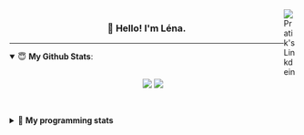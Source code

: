 <!--
<a href="https://twitter.com" target="_blank" rel="nofollow">
 <img align="right" alt="Pratik's Twitter" width="22px" src="https://cdn.jsdelivr.net/npm/simple-icons@v3/icons/twitter.svg" />
</a> 

-->
<a href="https://www.linkedin.com/in/lenagiacalone/" target="_blank" rel="nofollow">
 <img align="right" alt="Pratik's Linkdein" width="22px" src="https://cdn.jsdelivr.net/npm/simple-icons@v3/icons/linkedin.svg" />
</a>



<h3 align="center">👋 Hello! I'm Léna.</h3>

---

<!--
**lgiacalo/lgiacalo** is a ✨ _special_ ✨ repository because its `README.md` (this file) appears on your GitHub profile.

Here are some ideas to get you started:

- 🔭 I’m currently working on ...
- 🌱 I’m currently learning ...
- 👯 I’m looking to collaborate on ...
- 🤔 I’m looking for help with ...
- 💬 Ask me about ...
- 📫 How to reach me: ...
- 😄 Pronouns: ...
- ⚡ Fun fact: ...
-->

<details open>
 <summary> 😇 <b>My Github Stats</b>: </summary>
<br>
<p align = "center">
  <img src = "https://github-readme-stats.vercel.app/api?username=lgiacalo&show_icons=true&theme=nord" width="420">
  <img src = "https://github-readme-stats.vercel.app/api/top-langs/?username=lgiacalo&layout=compact&theme=nord">
</p>
 
<br>
<p align = "center">
  <imp src = "https://github-readme-stats.vercel.app/api/wakatime?username=lgiacalo&theme=nord">
</p>

</details>

<details>
 <summary>🤖 <b>My programming stats</b></summary>
 <br>
 
<!--START_SECTION:waka-->
![Lines of code](https://img.shields.io/badge/From%20Hello%20World%20I%27ve%20Written-966100%20lines%20of%20code-blue)

**🐱 My GitHub Data** 

> 🏆 1,054 Contributions in the Year 2021
 > 
> 📦 297.3 kB Used in GitHub's Storage 
 > 
> 🚫 Not Opted to Hire
 > 
> 📜 44 Public Repositories 
 > 
> 🔑 34 Private Repositories  
 > 
**I'm an Early 🐤** 

```text
🌞 Morning    139 commits    █████░░░░░░░░░░░░░░░░░░░░   19.86% 
🌆 Daytime    369 commits    █████████████░░░░░░░░░░░░   52.71% 
🌃 Evening    184 commits    ██████░░░░░░░░░░░░░░░░░░░   26.29% 
🌙 Night      8 commits      ░░░░░░░░░░░░░░░░░░░░░░░░░   1.14%

```
📅 **I'm Most Productive on Thursday** 

```text
Monday       107 commits    ███░░░░░░░░░░░░░░░░░░░░░░   15.29% 
Tuesday      79 commits     ██░░░░░░░░░░░░░░░░░░░░░░░   11.29% 
Wednesday    134 commits    ████░░░░░░░░░░░░░░░░░░░░░   19.14% 
Thursday     160 commits    █████░░░░░░░░░░░░░░░░░░░░   22.86% 
Friday       82 commits     ███░░░░░░░░░░░░░░░░░░░░░░   11.71% 
Saturday     30 commits     █░░░░░░░░░░░░░░░░░░░░░░░░   4.29% 
Sunday       108 commits    ███░░░░░░░░░░░░░░░░░░░░░░   15.43%

```


📊 **This Week I Spent My Time On** 

```text
⌚︎ Time Zone: Europe/Paris

💬 Programming Languages: 
JavaScript               15 hrs 6 mins       █████████████████░░░░░░░░   70.98% 
JSON                     3 hrs 10 mins       ███░░░░░░░░░░░░░░░░░░░░░░   14.9% 
Bash                     58 mins             █░░░░░░░░░░░░░░░░░░░░░░░░   4.62% 
Twig                     48 mins             █░░░░░░░░░░░░░░░░░░░░░░░░   3.83% 
Markdown                 43 mins             ░░░░░░░░░░░░░░░░░░░░░░░░░   3.38%

🔥 Editors: 
VS Code                  21 hrs 16 mins      █████████████████████████   100.0%

🐱‍💻 Projects: 
pappers-engine           17 hrs 17 mins      ████████████████████░░░░░   81.3% 
Work                     3 hrs 12 mins       ███░░░░░░░░░░░░░░░░░░░░░░   15.09% 
testCS                   33 mins             ░░░░░░░░░░░░░░░░░░░░░░░░░   2.6% 
testMDS                  12 mins             ░░░░░░░░░░░░░░░░░░░░░░░░░   1.0% 
pappers-importers        0 secs              ░░░░░░░░░░░░░░░░░░░░░░░░░   0.01%

💻 Operating System: 
Mac                      21 hrs 16 mins      █████████████████████████   100.0%

```

**I Mostly Code in C** 

```text
C                        26 repos            ████████░░░░░░░░░░░░░░░░░   32.1% 
JavaScript               16 repos            █████░░░░░░░░░░░░░░░░░░░░   19.75% 
HTML                     8 repos             ██░░░░░░░░░░░░░░░░░░░░░░░   9.88% 
Shell                    8 repos             ██░░░░░░░░░░░░░░░░░░░░░░░   9.88% 
C++                      4 repos             █░░░░░░░░░░░░░░░░░░░░░░░░   4.94%

```


**Timeline**

![Chart not found](https://raw.githubusercontent.com/lgiacalo/lgiacalo/main/charts/bar_graph.png) 


 Last Updated on 16/10/2021
<!--END_SECTION:waka-->

</details>
